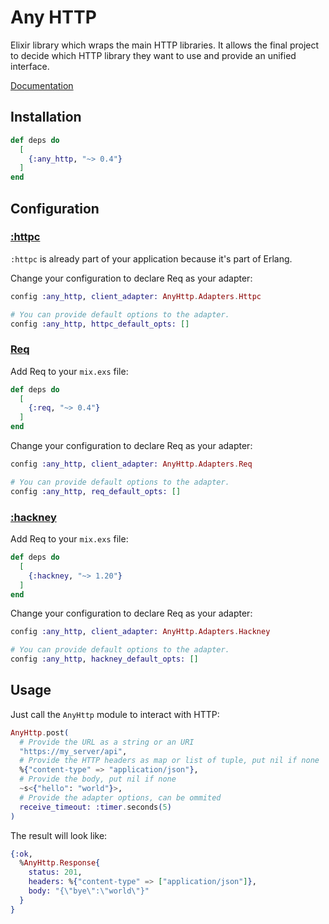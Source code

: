 # Any HTTP

Elixir library which wraps the main HTTP libraries. It allows the final project to decide which
HTTP library they want to use and provide an unified interface.

[Documentation](https://hexdocs.pm/any_http)

## Installation

```elixir
def deps do
  [
    {:any_http, "~> 0.4"}
  ]
end
```

## Configuration

### [:httpc](https://www.erlang.org/doc/man/httpc.html)

`:httpc` is already part of your application because it's part of Erlang.

Change your configuration to declare Req as your adapter:
```elixir
config :any_http, client_adapter: AnyHttp.Adapters.Httpc

# You can provide default options to the adapter.
config :any_http, httpc_default_opts: []
```

### [Req](https://hexdocs.pm/req)

Add Req to your `mix.exs` file:
```elixir
def deps do
  [
    {:req, "~> 0.4"}
  ]
end
```

Change your configuration to declare Req as your adapter:
```elixir
config :any_http, client_adapter: AnyHttp.Adapters.Req

# You can provide default options to the adapter.
config :any_http, req_default_opts: []
```

### [:hackney](https://hexdocs.pm/hackney/)

Add Req to your `mix.exs` file:
```elixir
def deps do
  [
    {:hackney, "~> 1.20"}
  ]
end
```

Change your configuration to declare Req as your adapter:
```elixir
config :any_http, client_adapter: AnyHttp.Adapters.Hackney

# You can provide default options to the adapter.
config :any_http, hackney_default_opts: []
```

## Usage

Just call the `AnyHttp` module to interact with HTTP:

```elixir
AnyHttp.post(
  # Provide the URL as a string or an URI
  "https://my_server/api",
  # Provide the HTTP headers as map or list of tuple, put nil if none
  %{"content-type" => "application/json"},
  # Provide the body, put nil if none
  ~s<{"hello": "world"}>,
  # Provide the adapter options, can be ommited
  receive_timeout: :timer.seconds(5)
)
```

The result will look like:

```elixir
{:ok,
  %AnyHttp.Response{
    status: 201,
    headers: %{"content-type" => ["application/json"]},
    body: "{\"bye\":\"world\"}"
  }
}
```
